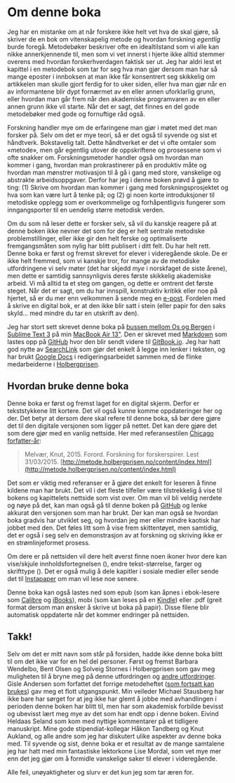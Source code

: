 # Om denne boka

Jeg har en mistanke om at når forskere ikke helt vet hva de skal gjøre, så skriver de en bok om vitenskapelig metode og hvordan forskning _egentlig_ burde foregå. Metodebøker beskriver ofte en idealtilstand som vi alle kan nikke annerkjennende til, men som vi vet innerst i hjerte ikke alltid stemmer overens med hvordan forskerhverdagen faktisk ser ut. Jeg har aldri lest et kapittel i en metodebok som tar for seg hva man gjør dersom man har så mange eposter i innboksen at man ikke får konsentrert seg skikkelig om artikkelen man skulle gjort ferdig for to uker siden, eller hva man gjør når en av informantene blir dypt fornærmet av en eller annen uforklarlig grunn, eller hvordan man går frem når den akademiske programvaren av en eller annen grunn ikke vil starte. Når det er sagt, det finnes en del gode metodebøker med gode og fornuftige råd også.

Forskning handler mye om de erfaringene man gjør i møtet med det man forsker på. Selv om det er mye teori, så er det også til syvende og sist et håndtverk. Bokstavelig talt. Dette håndtverket er det vi ofte omtaler som «metode», men går egentlig utover de oppskriftene og prosessene som vi ofte snakker om. Forskningsmetoder handler også om hvordan man kommer i gang, hvordan man prokrastinerer på en produktiv måte og hvordan man mønstrer motivasjon til å gå i gang med store, vanskelige og abstrakte arbeidsoppgaver. Derfor har jeg i denne boken prøvd å gjøre to ting: (1) Skrive om hvordan man kommer i gang med forskningsprosjektet og hva som kan være lurt å tenke på; og (2) gi noen korte introduksjoner til metodiske opplegg som er overkommelige og forhåpentligvis fungerer som inngangsporter til en uendelig større metodisk verden.

Om du som nå leser dette er forsker selv, så vil du kanskje reagere på at denne boken ikke nevner det som for deg er helt sentrale metodiske problemstillinger, eller ikke gir den helt ferske og optimaliserte fremgangsmåten som nylig har blitt publisert i ditt felt. Du har helt rett. Denne boka er først og fremst skrevet for elever i videregående skole. De er ikke helt fremmed, som vi kanskje tror, for mange av de metodiske utfordringene vi selv møter (det har skjedd _mye_ i norskfaget de siste årene), men dette er samtidig sannsynligvis deres første skikkelig akademiske arbeid. Vi må alltid ta et steg om gangen, og dette er omtrent det første steget. Når det er sagt, om du har innspill, konstruktiv kritikk eller noe på hjertet, så er du mer enn velkommen å sende meg en [e-post](mailto:knut.melvar@uib.no). Fordelen med å skrive en digital bok, er at den ikke blir satt i stein (eller papir for den saks skyld… med mindre du tar en utskrift av den).

Jeg har stort sett skrevet denne boka på [bussen mellom Os og Bergen][0738-0001] i [Sublime Text 3][0738-0002] på min [MacBook Air 13"][0738-0003]. Den er skrevet med [Markdown][0738-0004] som lastes opp på [GitHub](http://github.com/kmelve/forskning-for-forskerspirer) hvor den blir sendt videre til [GitBook.io](http://gitbook.io). Jeg har hatt god nytte av [SearchLink][0738-0005] som gjør det enkelt å legge inn lenker i teksten, og har brukt [Google Docs][0738-0006] i redigeringsarbeidet sammen med de flinke medarbeiderne i [Holbergprisen](http://holbergprisen.no/kontakt.html).

[0738-0001]: https://www.skyss.no/
[0738-0002]: http://www.sublimetext.com/3
[0738-0003]: http://support.apple.com/kb/SP631
[0738-0004]: http://daringfireball.net/projects/markdown/syntax
[0738-0005]: http://brettterpstra.com/projects/searchlink/
[0738-0006]: http://www.google.com/docs/about/

## Hvordan bruke denne boka

Denne boka er først og fremst laget for en digital skjerm. Derfor er tekststykkene litt kortere. Det vil også kunne komme oppdateringer her og der. Det betyr at dersom dere skal refere til denne boka, så bør dere gjøre det til den digitale versjonen som ligger på nettet. Det kan dere gjøre det som dere gjør med en vanlig nettside. Her med referansestilen [Chicago forfatter-år](http://sokogskriv.no/kildebruk-og-referanser/referansestiler/chicago-forfatter-aar/):

>   Melvær, Knut, 2015. Forord. Forskning for forskerspirer. Lest 31/03/2015. [http://metode.holbergprisen.no/content/index.html](http://metode.holbergprisen.no/content/index.html)

Det som er viktig med referanser er å gjøre det enkelt for leseren å finne kildene man har brukt. Det vil i det fleste tilfeller være tilstrekkelig å vise til bokens og kapittelets nettside som vist over. Om man vil bli veldig nerdete og nøye på det, kan man også gå til denne boken på [GitHub](https://github.com/kmelve/forskning-for-forskerspirer) og lenke akkurat den versjonen som man har brukt. Der kan man også se hvordan boka gradvis har utviklet seg, og hvordan jeg mer eller mindre kaotisk har jobbet med den. Det føles litt som å vise frem skittentøyet, men samtidig, det er også i seg selv en demonstrasjon av at forskning og skriving ikke er en strømlinjeformet prosess.

Om dere er på nettsiden vil dere helt øverst finne noen ikoner hvor dere kan vise/skjule innholdsfortegnelsen (<i class="fa fa-align-justify"></i>), endre tekst-størrelse, farger og skrifttype (<i class="fa fa-font"></i>). Det er også mulig å dele kapitler i sosiale medier eller sende det til [Instapaper](http://instapaper.com) om man vil lese noe senere. <!-- Der kan dere også finne indeks/register () med ordforklaringer og søke i boka (<i class="fa fa-search"></i>). -->

Denne boka kan også lastes ned som epub (som kan åpnes i ebok-lesere som [Calibre][8112-0001] og [iBooks][8112-0002]), mobi (som kan leses på en [Kindle](https://kindle.amazon.com/)) eller .pdf (greit format dersom man ønsker å skrive ut boka på papir). Disse filene blir automatisk oppdaterte når det kommer endringer på nettsiden.

[8112-0001]: http://calibre-ebook.com/
[8112-0002]: https://www.apple.com/ibooks/

## Takk!

Selv om det er mitt navn som står på forsiden, hadde ikke denne boka blitt til om det ikke var for en hel del personer. Først og fremst Barbara Wendelbo, Bent Olsen og Solveig Stornes i Holbergprisen som gav meg muligheten til å bryne meg på denne utfordringen og [andre utfordringer](http://u-dan.net/holbergprisen). Gisle Andersen som forfattet det forrige metodeheftet ([som fortsatt kan brukes](http://www.holbergprisen.no/images/materiell/2008_skole_elevkompendium.pdf)) gav meg et flott utgangspunkt. Min veileder Michael Stausberg har ikke bare har sørget for at jeg ikke har glemt å jobbe med avhandlingen i perioden denne boken har blitt til, men har som akademisk forbilde bevisst og ubevisst lært meg mye av det som har endt opp i denne boken. Eivind Heldaas Seland som kom med nyttige kommentarer på et tidligere manuskript. Mine gode stipendiat-kollegar Håkon Tandberg og Knut Aukland, og alle andre som jeg har diskutert ulike aspekter av denne boka med. Til syvende og sist, denne boka er et resultat av de mange samtalene jeg har hatt med min fantastiske lektorkone Lise Mordal, som vet mye mer enn det jeg gjør om å formidle vanskelige saker til elever i videregående.

Alle feil, unøyaktigheter og slurv er det kun jeg som tar æren for.
